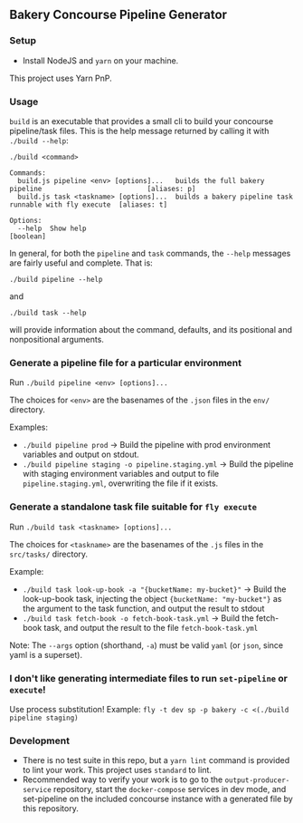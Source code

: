 ## Bakery Concourse Pipeline Generator

### Setup
- Install NodeJS and `yarn` on your machine.

This project uses Yarn PnP.

### Usage
`build` is an executable that provides a small cli to build your concourse pipeline/task files. This is the help message returned by calling it with `./build --help`:
```
./build <command>

Commands:
  build.js pipeline <env> [options]...   builds the full bakery pipeline                          [aliases: p]
  build.js task <taskname> [options]...  builds a bakery pipeline task runnable with fly execute  [aliases: t]

Options:
  --help  Show help                                                                                  [boolean]
```

In general, for both the `pipeline` and `task` commands, the `--help` messages are fairly useful and complete. That is:

`./build pipeline --help`

and

`./build task --help`

will provide information about the command, defaults, and its positional and nonpositional arguments.

### Generate a pipeline file for a particular environment
Run `./build pipeline <env> [options]...`

The choices for `<env>` are the basenames of the `.json` files in the `env/` directory.

Examples:
- `./build pipeline prod` -> Build the pipeline with prod environment variables and output on stdout.
- `./build pipeline staging -o pipeline.staging.yml` -> Build the pipeline with staging environment variables and output to file `pipeline.staging.yml`, overwriting the file if it exists.

### Generate a standalone task file suitable for `fly execute`
Run `./build task <taskname> [options]...`

The choices for `<taskname>` are the basenames of the `.js` files in the `src/tasks/` directory.

Example:
- `./build task look-up-book -a "{bucketName: my-bucket}"` -> Build the look-up-book task, injecting the object `{bucketName: "my-bucket"}` as the argument to the task function, and output the result to stdout
- `./build task fetch-book -o fetch-book-task.yml` -> Build the fetch-book task, and output the result to the file `fetch-book-task.yml`

Note: The `--args` option (shorthand, `-a`) must be valid `yaml` (or `json`, since yaml is a superset).

### I don't like generating intermediate files to run `set-pipeline` or `execute`!
Use process substitution!
Example: `fly -t dev sp -p bakery -c <(./build pipeline staging)`

### Development
- There is no test suite in this repo, but a `yarn lint` command is provided to lint your work. This project uses `standard` to lint.
- Recommended way to verify your work is to go to the `output-producer-service` repository, start the `docker-compose` services in dev mode, and set-pipeline on the included concourse instance with a generated file by this repository.